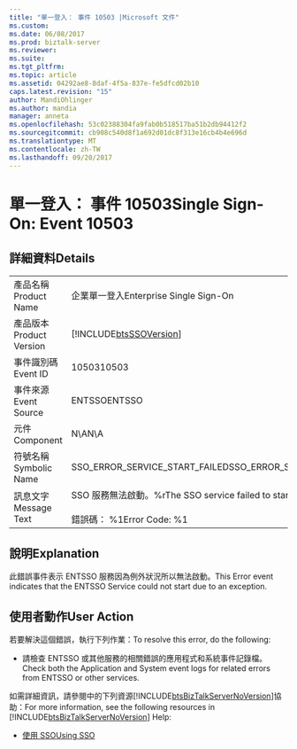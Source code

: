 ```yaml
---
title: "單一登入： 事件 10503 |Microsoft 文件"
ms.custom: 
ms.date: 06/08/2017
ms.prod: biztalk-server
ms.reviewer: 
ms.suite: 
ms.tgt_pltfrm: 
ms.topic: article
ms.assetid: 04292ae8-8daf-4f5a-837e-fe5dfcd02b10
caps.latest.revision: "15"
author: MandiOhlinger
ms.author: mandia
manager: anneta
ms.openlocfilehash: 53c02388304fa9fab0b518517ba51b2db94412f2
ms.sourcegitcommit: cb908c540d8f1a692d01dc8f313e16cb4b4e696d
ms.translationtype: MT
ms.contentlocale: zh-TW
ms.lasthandoff: 09/20/2017
---
```

# <a name="single-sign-on-event-10503"></a><span data-ttu-id="6e181-102">單一登入： 事件 10503</span><span class="sxs-lookup"><span data-stu-id="6e181-102">Single Sign-On: Event 10503</span></span>
## <a name="details"></a><span data-ttu-id="6e181-103">詳細資料</span><span class="sxs-lookup"><span data-stu-id="6e181-103">Details</span></span>  
  
|||  
|-|-|  
|<span data-ttu-id="6e181-104">產品名稱</span><span class="sxs-lookup"><span data-stu-id="6e181-104">Product Name</span></span>|<span data-ttu-id="6e181-105">企業單一登入</span><span class="sxs-lookup"><span data-stu-id="6e181-105">Enterprise Single Sign-On</span></span>|  
|<span data-ttu-id="6e181-106">產品版本</span><span class="sxs-lookup"><span data-stu-id="6e181-106">Product Version</span></span>|[!INCLUDE[btsSSOVersion](../includes/btsssoversion-md.md)]|  
|<span data-ttu-id="6e181-107">事件識別碼</span><span class="sxs-lookup"><span data-stu-id="6e181-107">Event ID</span></span>|<span data-ttu-id="6e181-108">10503</span><span class="sxs-lookup"><span data-stu-id="6e181-108">10503</span></span>|  
|<span data-ttu-id="6e181-109">事件來源</span><span class="sxs-lookup"><span data-stu-id="6e181-109">Event Source</span></span>|<span data-ttu-id="6e181-110">ENTSSO</span><span class="sxs-lookup"><span data-stu-id="6e181-110">ENTSSO</span></span>|  
|<span data-ttu-id="6e181-111">元件</span><span class="sxs-lookup"><span data-stu-id="6e181-111">Component</span></span>|<span data-ttu-id="6e181-112">N\A</span><span class="sxs-lookup"><span data-stu-id="6e181-112">N\A</span></span>|  
|<span data-ttu-id="6e181-113">符號名稱</span><span class="sxs-lookup"><span data-stu-id="6e181-113">Symbolic Name</span></span>|<span data-ttu-id="6e181-114">SSO_ERROR_SERVICE_START_FAILED</span><span class="sxs-lookup"><span data-stu-id="6e181-114">SSO_ERROR_SERVICE_START_FAILED</span></span>|  
|<span data-ttu-id="6e181-115">訊息文字</span><span class="sxs-lookup"><span data-stu-id="6e181-115">Message Text</span></span>|<span data-ttu-id="6e181-116">SSO 服務無法啟動。%r</span><span class="sxs-lookup"><span data-stu-id="6e181-116">The SSO service failed to start.%r</span></span><br /><br /> <span data-ttu-id="6e181-117">錯誤碼： %1</span><span class="sxs-lookup"><span data-stu-id="6e181-117">Error Code: %1</span></span>|  
  
## <a name="explanation"></a><span data-ttu-id="6e181-118">說明</span><span class="sxs-lookup"><span data-stu-id="6e181-118">Explanation</span></span>  
 <span data-ttu-id="6e181-119">此錯誤事件表示 ENTSSO 服務因為例外狀況所以無法啟動。</span><span class="sxs-lookup"><span data-stu-id="6e181-119">This Error event indicates that the ENTSSO Service could not start due to an exception.</span></span>  
  
## <a name="user-action"></a><span data-ttu-id="6e181-120">使用者動作</span><span class="sxs-lookup"><span data-stu-id="6e181-120">User Action</span></span>  
 <span data-ttu-id="6e181-121">若要解決這個錯誤，執行下列作業：</span><span class="sxs-lookup"><span data-stu-id="6e181-121">To resolve this error, do the following:</span></span>  
  
-   <span data-ttu-id="6e181-122">請檢查 ENTSSO 或其他服務的相關錯誤的應用程式和系統事件記錄檔。</span><span class="sxs-lookup"><span data-stu-id="6e181-122">Check both the Application and System event logs for related errors from ENTSSO or other services.</span></span>  
  
 <span data-ttu-id="6e181-123">如需詳細資訊，請參閱中的下列資源[!INCLUDE[btsBizTalkServerNoVersion](../includes/btsbiztalkservernoversion-md.md)]協助：</span><span class="sxs-lookup"><span data-stu-id="6e181-123">For more information, see the following resources in [!INCLUDE[btsBizTalkServerNoVersion](../includes/btsbiztalkservernoversion-md.md)] Help:</span></span>  
  
-   [<span data-ttu-id="6e181-124">使用 SSO</span><span class="sxs-lookup"><span data-stu-id="6e181-124">Using SSO</span></span>](../core/using-sso.md)